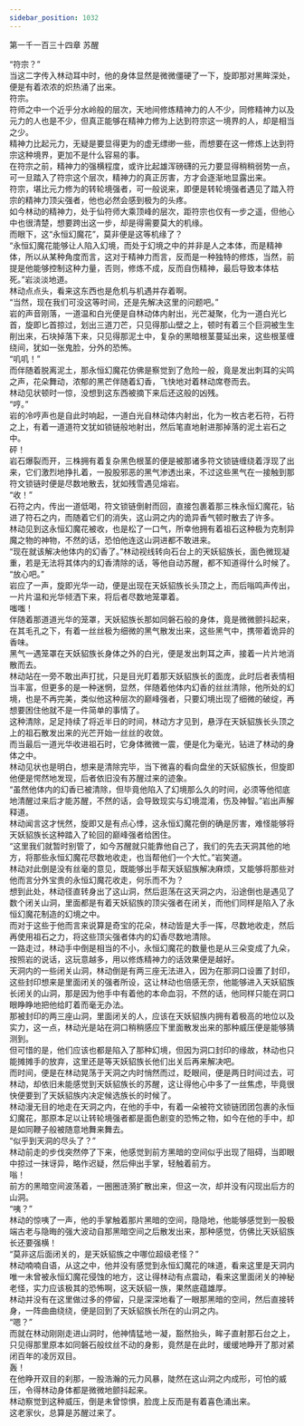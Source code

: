 ```yaml
---
sidebar_position: 1032
---
```

 第一千一百三十四章 苏醒


“符宗？”  
当这二字传入林动耳中时，他的身体显然是微微僵硬了一下，旋即那对黑眸深处，便是有着浓浓的炽热涌了出来。  
符宗。  
符师之中一个近乎分水岭般的层次，天地间修炼精神力的人不少，同修精神力以及元力的人也是不少，但真正能够在精神力修为上达到符宗这一境界的人，却是相当之少。  
精神力比起元力，无疑是要显得更为的虚无缥缈一些，而想要在这一修炼上达到符宗这种境界，更加不是什么容易的事。  
在符宗之前，精神力的强横程度，或许比起雄浑磅礴的元力要显得稍稍弱势一点，可一旦踏入了符宗这个层次，精神力的真正厉害，方才会逐渐地显露出来。  
符宗，堪比元力修为的转轮境强者，可一般说来，即便是转轮境强者遇见了踏入符宗的精神力顶尖强者，他也必然会感到极为的头疼。  
如今林动的精神力，处于仙符师大乘顶峰的层次，距符宗也仅有一步之遥，但他心中也很清楚，想要跨出这一步，却是得需要莫大的机缘。  
而眼下，这“永恒幻魔花”，莫非便是这等机缘了？  
“永恒幻魔花能够让人陷入幻境，而处于幻境之中的并非是人之本体，而是精神体，所以从某种角度而言，这对于精神力而言，反而是一种独特的修炼，当然，前提是他能够控制这种力量，否则，修炼不成，反而自伤精神，最后导致本体枯死。”岩淡淡地道。  
林动点点头，看来这东西也是危机与机遇并存着啊。  
“当然，现在我们可没这等时间，还是先解决这里的问题吧。”  
岩的声音刚落，一道温和白光便是自林动体内射出，光芒凝聚，化为一道白光匕首，旋即匕首掠过，划出三道刀芒，只见得那山壁之上，顿时有着三个巨洞被生生削出来，石块掉落下来，只见得那泥土中，复杂的黑暗根茎蔓延出来，这些根茎缠绕间，犹如一张鬼脸，分外的恐怖。  
“叽叽！”  
而伴随着脱离泥土，那永恒幻魔花仿佛是察觉到了危险一般，竟是发出刺耳的尖鸣之声，花朵舞动，浓郁的黑芒伴随着幻香，飞快地对着林动席卷而去。  
林动见状顿时一惊，没想到这东西被摘下来后还这般的凶残。  
“哼。”  
岩的冷哼声也是自此时响起，一道白光自林动体内射出，化为一枚古老石符，石符之上，有着一道道符文犹如锁链般地射出，然后笔直地射进那掉落的泥土岩石之中。  
砰！  
岩石爆裂而开，三株拥有着复杂黑色根茎的便是被那诸多符文锁链缠绕着浮现了出来，它们激烈地挣扎着，一股股邪恶的黑气渗透出来，不过这些黑气在一接触到那符文锁链时便是尽数地散去，犹如残雪遇见熔岩。  
“收！”  
石符之内，传出一道低喝，符文锁链倒射而回，直接包裹着那三株永恒幻魔花，钻进了符石之内，而随着它们的消失，这山洞之内的诡异香气顿时散去了许多。  
林动见到这永恒幻魔花被收，也是松了一口气，所幸他拥有着祖石这种极为克制异魔之物的神物，不然的话，恐怕他连这山洞进都不敢进来。  
“现在就该解决他体内的幻香了。”林动视线转向石台上的天妖貂族长，面色微现凝重，若是无法将其体内的幻香清除的话，等他自动苏醒，都不知道得什么时候了。  
“放心吧。”  
岩应了一声，旋即光华一动，便是出现在天妖貂族长头顶之上，而后嗡鸣声传出，一片片温和光华倾洒下来，将后者尽数地笼罩着。  
嗤嗤！  
伴随着那道道光华的笼罩，天妖貂族长那如同磐石般的身体，竟是微微颤抖起来，在其毛孔之下，有着一丝丝极为细微的黑气散发出来，这些黑气中，携带着诡异的香味。  
黑气一遇笼罩在天妖貂族长身体之外的白光，便是发出刺耳之声，接着一片片地消散而去。  
林动站在一旁不敢出声打扰，只是目光盯着那天妖貂族长的面庞，此时后者表情相当丰富，但更多的是一种迷惘，显然，伴随着他体内幻香的丝丝清除，他所处的幻境，也是不再完美，类似他这种层次的巅峰强者，只要幻境出现了细微的破绽，再想要困住他就不是一件简单的事情了。  
这种清除，足足持续了将近半日的时间，林动方才见到，悬浮在天妖貂族长头顶之上的祖石散发出来的光芒开始一丝丝的收敛。  
而当最后一道光华收进祖石时，它身体微微一震，便是化为毫光，钻进了林动的身体之中。  
林动见状也是明白，想来是清除完毕，当下微喜的看向盘坐的天妖貂族长，但旋即他便是愕然地发现，后者依旧没有苏醒过来的迹象。  
“虽然他体内的幻香已被清除，但毕竟他陷入了幻境那么久的时间，必须等他彻底地清醒过来后才能苏醒，不然的话，会导致现实与幻境混淆，伤及神智。”岩出声解释道。  
林动闻言这才恍然，旋即又是有点心悸，这永恒幻魔花倒的确是厉害，难怪能够将天妖貂族长这种踏入了轮回的巅峰强者给困住。  
“这里我们就暂时别管了，如今苏醒就只能靠他自己了，我们的先去天洞其他的地方，将那些永恒幻魔花尽数地收走，也当帮他们一个大忙。”岩笑道。  
林动对此倒是没有丝毫的意见，既能够出手帮天妖貂族解决麻烦，又能够将那些对他而言分外宝贵的永恒幻魔花收走，何乐而不为？  
想到此处，林动径直转身出了这山洞，然后逛荡在这天洞之内，沿途倒也是遇见了数个闭关山洞，里面都是有着天妖貂族的顶尖强者在闭关，而他们同样是陷入了永恒幻魔花制造的幻境之中。  
而对于这些于他而言来说算是奇宝的花朵，林动皆是大手一挥，尽数地收走，然后再使用祖石之力，将这些顶尖强者体内的幻香尽数地清除。  
一路走过，林动手中倒是相当的不小，永恒幻魔花的数量也是从三朵变成了九朵，按照岩的说话，这玩意越多，用以修炼精神力的话效果便是越好。  
天洞内的一些闭关山洞，林动倒是有两三座无法进入，因为在那洞口设置了封印，这些封印想来是里面闭关的强者所设，这让林动也倍感无奈，他能够进入天妖貂族长闭关的山洞，那是因为他手中有着他的本命血羽，不然的话，他同样只能在洞口眼睁睁地把他给盯着而毫无办法。  
那被封印的两三座山洞，里面闭关的人，应该在天妖貂族内拥有着极高的地位以及实力，这一点，林动光是站在洞口稍稍感应下里面散发出来的那种威压便是能够猜测到。  
但可惜的是，他们应该也都是陷入了那种幻境，但因为洞口封印的缘故，林动也只能摊摊手的放弃，这里还是等天妖貂族长他们出关后再来解决吧。  
而时间，便是在林动晃荡于天洞之内时悄然而过，眨眼间，便是两日时间过去，可林动，却依旧未能感觉到天妖貂族长的苏醒，这让得他心中多了一丝焦虑，毕竟很快便要到了天妖貂族内决定候选族长的时候了。  
林动漫无目的地走在天洞之内，在他的手中，有着一朵被符文锁链团团包裹的永恒幻魔花，那原本足以让转轮境强者都是面色剧变的恐怖之物，如今在他的手中，却是如同鞭子般被随意地舞来舞去。  
“似乎到天洞的尽头了？”  
林动前走的步伐突然停了下来，他感觉到前方黑暗的空间似乎出现了阻碍，当即眼中掠过一抹讶异，略作迟疑，然后伸出手掌，轻触着前方。  
嗡！  
前方的黑暗空间波荡着，一圈圈涟漪扩散出来，但这一次，却并没有闪现出后方的山洞。  
“咦？”  
林动的惊咦了一声，他的手掌触着那片黑暗的空间，隐隐地，他能够感觉到一股极端古老与隐晦的强大波动自那黑暗空间之后散发出来，那种感觉，仿佛比天妖貂族长还要强横！  
“莫非这后面闭关的，是天妖貂族之中哪位超级老怪？”  
林动喃喃自语，从这之中，他并没有感觉到永恒幻魔花的味道，看来这里是天洞内唯一未曾被永恒幻魔花侵蚀的地方，这让得林动有点震动，看来这里面闭关的神秘老怪，实力应该极其的恐怖啊，这天妖貂一族，果然底蕴雄厚。  
林动并没有在这里做过多的停留，只是深深地看了一眼那黑暗的空间，然后直接转身，一阵曲曲绕绕，便是回到了天妖貂族长所在的山洞之内。  
“嗯？”  
而就在林动刚刚走进山洞时，他神情猛地一凝，豁然抬头，眸子直射那石台之上，只见得那里原本如同磐石般纹丝不动的身影，竟然是在此时，缓缓地睁开了那对紧闭百年的凌厉双目。  
轰！  
在他睁开双目的刹那，一股浩瀚的元力风暴，陡然在这山洞之内成形，可怕的威压，令得林动身体都是微微地颤抖起来。  
林动察觉到这种威压，倒是未曾惊惧，脸庞上反而是有着喜色涌出来。  
这老家伙，总算是苏醒过来了。  
  
  
